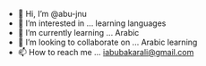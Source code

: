 - 👋 Hi, I’m @abu-jnu
- 👀 I’m interested in ... learning languages
- 🌱 I’m currently learning ... Arabic
- 💞️ I’m looking to collaborate on ... Arabic learning
- 📫 How to reach me ... iabubakarali@gmail.com

<!---
abu-jnu/abu-jnu is a ✨ special ✨ repository because its `README.md` (this file) appears on your GitHub profile.
You can click the Preview link to take a look at your changes.
--->
